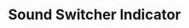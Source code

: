 ---
title: Sound Switcher Indicator
description: Indicator applicatie om geluidsingang en -uitgang te switchen in Linux.
featured: true
---